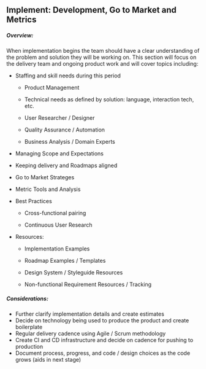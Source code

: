 ## Implement: Development, Go to Market and Metrics

##### Overview:

When implementation begins the team should have a clear understanding of the problem and solution they will be working on. This section will focus on the delivery team and ongoing product work and will cover topics including:

* Staffing and skill needs during this period

  * Product Management

  * Technical needs as defined by solution: language, interaction tech, etc. 

  * User Researcher / Designer

  * Quality Assurance / Automation

  * Business Analysis / Domain Experts

* Managing Scope and Expectations

* Keeping delivery and Roadmaps aligned

* Go to Market Strateges

* Metric Tools and Analysis

* Best Practices

  * Cross-functional pairing

  * Continuous User Research

* Resources:

  * Implementation Examples

  * Roadmap Examples / Templates

  * Design System / Styleguide Resources

  * Non-functional Requirement Resources / Tracking

##### Considerations:

* Further clarify implementation details and create estimates
* Decide on technology being used to produce the product and create boilerplate
* Regular delivery cadence using Agile / Scrum methodology
* Create CI and CD infrastructure and decide on cadence for pushing to production
* Document process, progress, and code / design choices as the code grows \(aids in next stage\)



